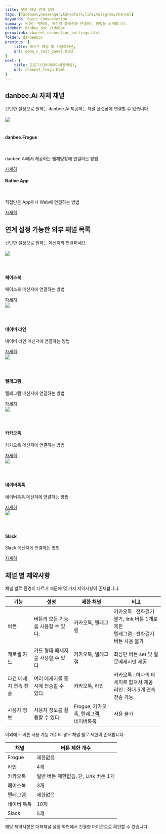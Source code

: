 ```yaml
---
title: 챗봇 채널 연계 설정
tags: [facebook,messenger,kakaotalk,line,telegram,channel]
keywords: Basic Conversation
summary: 원하는 채팅창, 메신저 플랫폼과 연결하는 방법을 소개합니다.
sidebar: danbee_doc_sidebar
permalink: channel_connection_settings.html
folder: danbeeDoc
previous: {
    title: 테스트 패널 및 시뮬레이션,
    url: demo_n_test_panel.html
}
next: {
    title: 프로그(단비에이아이웹채널),
    url: channel_frogu.html
}
---
```


<div class="row">
    <div class="col-lg-12">
        <h2 class="page-header">danbee.Ai 자체 채널</h2>
        간단한 설정으로 원하는 danbee.Ai 제공하는 채널 플랫폼에 연결할 수 있습니다.<br/>
    </div>
    <div class="col-lg-12"><br/></div>
    <div class="col-md-6 col-sm-6">
        <div class="panel panel-default text-center">
            <div class="panel-heading">
                <span class="fa-stack fa-5x">
                    <img src="https://danbee.Ai/platform/img/channel/c_danbee.png" style="max-width:100%;max-height:100%;margin: 0px 0px 22px 0px;" />
                </span>
            </div>
            <div class="panel-body">
                <h4>danbee.Frogue</h4>
                <p>danbee.Ai에서 제공하는 웹채팅창에 연결하는 방법</p>
                <a href="channel_frogu.html" class="btn btn-primary">자세히</a>
            </div>
        </div>
    </div>
    <div class="col-md-6 col-sm-6">
        <div class="panel panel-default text-center">
            <div class="panel-heading">
                <span class="fa-stack fa-5x">
                    <i class="fa fa-circle fa-stack-2x text-primary"></i>
                    <i class="fa fa-comments fa-stack-1x fa-inverse"></i>
                </span>
            </div>
            <div class="panel-body">
                <h4>Native App</h4>
                <p>직접만든 App이나 Web에 연결하는 방법</p>
                <a href="channel_native_app.html" class="btn btn-primary">자세히</a>
            </div>
        </div>
    </div>
</div>

<div class="row">
    <div class="col-lg-12">
        <h2 class="page-header">연계 설정 가능한 외부 채널 목록</h2>
        간단한 설정으로 원하는 메신저와 연결하세요.<br/>
    </div>
    <div class="col-lg-12"><br/></div>
    <div class="col-md-4 col-sm-6">
        <div class="panel panel-default text-center">
            <div class="panel-heading">
                <span class="fa-stack fa-5x">
                    <img src="https://danbee.Ai/platform/img/channel/c_facebook.png" style="max-width:100%;max-height:100%;margin: 0px 0px 22px 0px;" />
                </span>
            </div>
            <div class="panel-body">
                <h4>페이스북</h4>
                <p>페이스북 메신저에 연결하는 방법</p>
                <a href="channel_facebook.html" class="btn btn-primary">자세히</a>
            </div>
        </div>
    </div>
    <div class="col-md-4 col-sm-6">
        <div class="panel panel-default text-center">
            <div class="panel-heading">
                <span class="fa-stack fa-5x">
                    <img src="https://danbee.Ai/platform/img/channel/c_line.png" style="max-width:100%;max-height:100%;margin: 0px 0px 22px 0px;" />
                </span>
            </div>
            <div class="panel-body">
                <h4>네이버 라인</h4>
                <p>네이버 라인 메신저에 연결하는 방법</p>
                <a href="channel_line.html" class="btn btn-primary">자세히</a>
            </div>
        </div>
    </div>
    <div class="col-md-4 col-sm-6">
        <div class="panel panel-default text-center">
            <div class="panel-heading">
                <span class="fa-stack fa-5x">
                    <img src="https://danbee.Ai/platform/img/channel/c_telegram.png" style="max-width:100%;max-height:100%;margin: 0px 0px 22px 0px;" />
                </span>
            </div>
            <div class="panel-body">
                <h4>텔레그램</h4>
                <p>텔레그램 메신저에 연결하는 방법</p>
                <a href="channel_telegram.html" class="btn btn-primary">자세히</a>
            </div>
        </div>
    </div>
    <div class="col-md-4 col-sm-6">
        <div class="panel panel-default text-center">
            <div class="panel-heading">
                <span class="fa-stack fa-5x">
                    <img src="https://danbee.Ai/platform/img/channel/c_kakaotalk.png" style="max-width:100%;max-height:100%;margin: 0px 0px 22px 0px;" />
                </span>
            </div>
            <div class="panel-body">
                <h4>카카오톡</h4>
                <p>카카오톡 메신저에 연결하는 방법</p>
                <a href="channel_kakaotalk.html" class="btn btn-primary">자세히</a>
            </div>
        </div>
    </div>
    <div class="col-md-4 col-sm-6">
        <div class="panel panel-default text-center">
            <div class="panel-heading">
                <span class="fa-stack fa-5x">
                    <img src="https://danbee.Ai/platform/img/channel/c_naver_talktalk.png" style="max-width:100%;max-height:100%;margin: 0px 0px 22px 0px;" />
                </span>
            </div>
            <div class="panel-body">
                <h4>네이버톡톡</h4>
                <p>네이버톡톡 메신저에 연결하는 방법</p>
                <a href="channel_navertalk.html" class="btn btn-primary">자세히</a>
            </div>
        </div>
    </div>
    <div class="col-md-4 col-sm-6">
        <div class="panel panel-default text-center">
            <div class="panel-heading">
                <span class="fa-stack fa-5x">
                    <img src="https://danbee.Ai/platform/img/channel/c_slack.png" style="max-width:100%;max-height:100%;margin: 0px 0px 22px 0px;" />
                </span>
            </div>
            <div class="panel-body">
                <h4>Slack</h4>
                <p>Slack 메신저에 연결하는 방법</p>
                <a href="channel_slack.html" class="btn btn-primary">자세히</a>
            </div>
        </div>
    </div>
</div>

## 채널 별 제약사항
채널 별로 환경이 다르기 때문에 몇 가지 제약사항이 존재합니다.

| 기능 | 설명 | 제한 채널 | 비고 |
|--------|-------|-------|------|
| 버튼 | 버튼의 모든 기능을 사용할 수 있다. | 카카오톡, 텔레그램 | 카카오톡 : 전화걸기 불가, link 버튼 1개로 제한<br/>텔레그램 : 전화걸기 버튼 사용 불가|
| 캐로셀 카드 | 카드 형태 메세지를 사용할 수 있다. | 카카오톡, 텔레그램 | 최상단 버튼 set 및 질문메세지만 제공 |
| 다건 메세지 연속 전송 | 여러 메세지를 동시에 전송할 수 있다. | 카카오톡, 라인 | 카카오톡 : 하나의 메세지로 합쳐서 제공<br/>라인 : 최대 5개 연속 전송 가능 |
| 사용자 정보 | 사용자 정보를 활용할 수 있다. | Frogue, 카카오톡, 텔레그램,<br/> 네이버톡톡  | 사용 불가 |

이외에도 버튼 사용 가능 개수의 경우 채널 별로 제한이 존재합니다.

| 채널 | 버튼 제한 개수 |
|--------|-------|
| Frogue | 제한없음 |
| 라인 | 4개 | 
| 카카오톡 | 일반 버튼 제한없음. 단, Link 버튼 1개 | 
| 페이스북 | 3개 | 
| 텔레그램 | 제한없음 |
| 네이버 톡톡 | 10개 |
| Slack | 5개 |

해당 제약사항은 대화채널 설정 화면에서 간결한 아이콘으로 확인할 수 있습니다.


